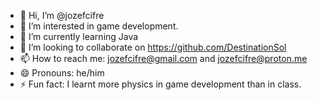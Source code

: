 - 👋 Hi, I’m @jozefcifre
- 👀 I’m interested in game development.
- 🌱 I’m currently learning Java
- 💞️ I’m looking to collaborate on https://github.com/DestinationSol
- 📫 How to reach me: jozefcifre@gmail.com and jozefcifre@proton.me
- 😄 Pronouns: he/him
- ⚡ Fun fact: I learnt more physics in game development than in class.

<!---
jozefcifre/jozefcifre is a ✨ special ✨ repository because its `README.md` (this file) appears on your GitHub profile.
You can click the Preview link to take a look at your changes.
--->
